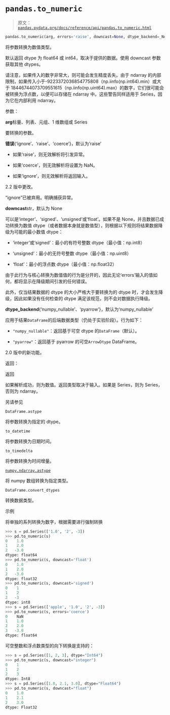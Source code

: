 # `pandas.to_numeric`

> 原文：[`pandas.pydata.org/docs/reference/api/pandas.to_numeric.html`](https://pandas.pydata.org/docs/reference/api/pandas.to_numeric.html)

```py
pandas.to_numeric(arg, errors='raise', downcast=None, dtype_backend=_NoDefault.no_default)
```

将参数转换为数值类型。

默认返回 dtype 为 float64 或 int64，取决于提供的数据。使用 downcast 参数获取其他 dtypes。

请注意，如果传入的数字非常大，则可能会发生精度丢失。由于 ndarray 的内部限制，如果传入小于-9223372036854775808（np.iinfo(np.int64).min）或大于 18446744073709551615（np.iinfo(np.uint64).max）的数字，它们很可能会被转换为浮点数，以便可以存储在 ndarray 中。这些警告同样适用于 Series，因为它在内部利用 ndarray。

参数：

**arg**标量、列表、元组、1 维数组或 Series

要转换的参数。

**错误**{‘ignore’、‘raise’、‘coerce’}，默认为‘raise’

+   如果‘raise’，则无效解析将引发异常。

+   如果‘coerce’，则无效解析将设置为 NaN。

+   如果‘ignore’，则无效解析将返回输入。

2.2 版中更改。

“ignore”已被弃用。明确捕获异常。

**downcast**str，默认为 None

可以是‘integer’、‘signed’、‘unsigned’或‘float’。如果不是 None，并且数据已成功转换为数值 dtype（或者数据本身就是数值型），则根据以下规则将结果数据降级为可能的最小数值 dtype：

+   ‘integer’或‘signed’：最小的有符号整数 dtype（最小值：np.int8）

+   ‘unsigned’：最小的无符号整数 dtype（最小值：np.uint8）

+   ‘float’：最小的浮点数 dtype（最小值：np.float32）

由于此行为与核心转换为数值值的行为是分开的，因此无论‘errors’输入的值如何，都将显示在降级期间引发的任何错误。

此外，仅当结果数据的 dtype 的大小严格大于要转换为的 dtype 时，才会发生降级，因此如果没有任何检查的 dtype 满足该规范，则不会对数据执行降级。

**dtype_backend**{‘numpy_nullable’、‘pyarrow’}，默认为‘numpy_nullable’

应用于结果`DataFrame`的后端数据类型（仍处于实验阶段）。行为如下：

+   `"numpy_nullable"`：返回基于可空 dtype 的`DataFrame`（默认）。

+   `"pyarrow"`：返回基于 pyarrow 的可空`ArrowDtype` DataFrame。

2.0 版中的新功能。

返回：

返回

如果解析成功，则为数值。返回类型取决于输入。如果是 Series，则为 Series，否则为 ndarray。

另请参见

`DataFrame.astype`

将参数转换为指定的 dtype。

`to_datetime`

将参数转换为日期时间。

`to_timedelta`

将参数转换为时间增量。

[`numpy.ndarray.astype`](https://numpy.org/doc/stable/reference/generated/numpy.ndarray.astype.html#numpy.ndarray.astype "(在 NumPy v1.26)")

将 numpy 数组转换为指定类型。

`DataFrame.convert_dtypes`

转换数据类型。

示例

将单独的系列转换为数字，根据需要进行强制转换

```py
>>> s = pd.Series(['1.0', '2', -3])
>>> pd.to_numeric(s)
0    1.0
1    2.0
2   -3.0
dtype: float64
>>> pd.to_numeric(s, downcast='float')
0    1.0
1    2.0
2   -3.0
dtype: float32
>>> pd.to_numeric(s, downcast='signed')
0    1
1    2
2   -3
dtype: int8
>>> s = pd.Series(['apple', '1.0', '2', -3])
>>> pd.to_numeric(s, errors='coerce')
0    NaN
1    1.0
2    2.0
3   -3.0
dtype: float64 
```

可空整数和浮点数类型的向下转换是支持的：

```py
>>> s = pd.Series([1, 2, 3], dtype="Int64")
>>> pd.to_numeric(s, downcast="integer")
0    1
1    2
2    3
dtype: Int8
>>> s = pd.Series([1.0, 2.1, 3.0], dtype="Float64")
>>> pd.to_numeric(s, downcast="float")
0    1.0
1    2.1
2    3.0
dtype: Float32 
```
